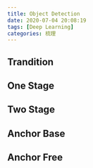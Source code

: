 ```yaml
---
title: Object Detection
date: 2020-07-04 20:08:19
tags: [Deep Learning]
categories: 梳理
---
```


## Trandition

## One Stage

## Two Stage

## Anchor Base

## Anchor Free

<!-- more -->